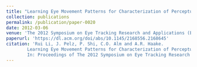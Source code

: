 ```yaml
---
title: "Learning Eye Movement Patterns for Characterization of Perceptual Expertise"
collection: publications
permalink: /publication/paper-0020
date: 2012-03-06
venue: 'The 2012 Symposium on Eye Tracking Research and Applications (ETRA 2012)'
paperurl: 'https://dl.acm.org/doi/abs/10.1145/2168556.2168645'
citation: 'Rui Li, J. Pelz, P. Shi, C.O. Alm and A.R. Haake.
        Learning Eye Movement Patterns for Characterization of Perceptual Expertise.
        In: Proceedings of The 2012 Symposium on Eye Tracking Research and Applications (ETRA 2012), 393--396, March 2012'
---
```

